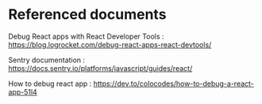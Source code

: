 # Referenced documents

Debug React apps with React Developer Tools : https://blog.logrocket.com/debug-react-apps-react-devtools/

Sentry documentation : https://docs.sentry.io/platforms/javascript/guides/react/

How to debug react app : https://dev.to/colocodes/how-to-debug-a-react-app-51l4

